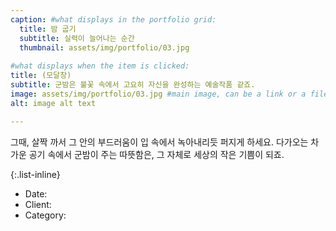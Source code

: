 ```yaml
---
caption: #what displays in the portfolio grid:
  title: 밤 굽기
  subtitle: 실력이 늘어나는 순간
  thumbnail: assets/img/portfolio/03.jpg
  
#what displays when the item is clicked:
title: (모달창)
subtitle: 군밤은 불꽃 속에서 고요히 자신을 완성하는 예술작품 같죠.
image: assets/img/portfolio/03.jpg #main image, can be a link or a file in assets/img/portfolio
alt: image alt text

---
```

그때, 살짝 까서 그 안의 부드러움이 입 속에서 녹아내리듯 퍼지게 하세요. 다가오는 차가운 공기 속에서 군밤이 주는 따뜻함은, 그 자체로 세상의 작은 기쁨이 되죠.

{:.list-inline} 
- Date: 
- Client: 
- Category: 

